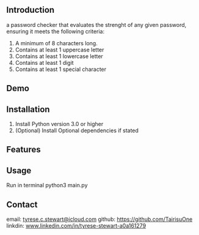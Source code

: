 ## Introduction

a password checker that evaluates the strenght of any given password, ensuring it meets the following criteria:

1. A minimum of 8 characters long.
2. Contains at least 1 uppercase letter
3. Contains at least 1 lowercase letter
4. Contains at least 1 digit
5. Contains at least 1 special character

## Demo

## Installation

1. Install Python version 3.0 or higher
2. (Optional) Install Optional dependencies if stated


## Features


## Usage

Run in terminal   python3 main.py

## Contact
email: tyrese.c.stewart@icloud.com
github: https://github.com/TairisuOne
linkdin: www.linkedin.com/in/tyrese-stewart-a0a161279